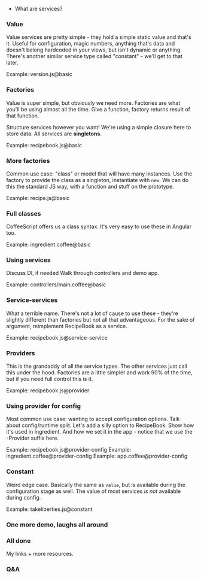 * What are services?

### Value ###

Value services are pretty simple - they hold a simple static value and that's it.
Useful for configuration, magic numbers, anything that's data and doesn't belong hardcoded in your views, but isn't dynamic or anything.
There's another similar service type called "constant" - we'll get to that later.

Example: version.js@basic

### Factories ###

Value is super simple, but obviously we need more.
Factories are what you'll be using almost all the time.
Give a function, factory returns result of that function.

Structure services however you want!
We're using a simple closure here to store data.
All services are **singletons**.

Example: recipebook.js@basic

### More factories ###

Common use case: "class" or model that will have many instances.
Use the factory to provide the class as a singleton, instantiate with `new`.
We can do this the standard JS way, with a function and stuff on the prototype.

Example: recipe.js@basic

### Full classes ###

CoffeeScript offers us a class syntax.
It's very easy to use these in Angular too.

Example: ingredient.coffee@basic

### Using services ###

Discuss DI, if needed
Walk through controllers and demo app.

Example: controllers/main.coffee@basic

### Service-services ###

What a terrible name.
There's not a lot of cause to use these - they're slightly different than factories but not all that advantageous.
For the sake of argument, reimplement RecipeBook as a service.

Example: recipebook.js@service-service

### Providers ###

This is the grandaddy of all the service types.
The other services just call this under the hood.
Factories are a little simpler and work 90% of the time, but if you need full control this is it.

Example: recipebook.js@provider

### Using provider for config ###

Most common use case: wanting to accept configuration options.
Talk about config/runtime split.
Let's add a silly option to RecipeBook.
Show how it's used in Ingredient.
And how we set it in the app - notice that we use the -Provider suffix here.

Example: recipebook.js@provider-config
Example: ingredient.coffee@provider-config
Example: app.coffee@provider-config

### Constant ###

Weird edge case.
Basically the same as `value`, but is available during the configuration stage as well.
The value of most services *is not* available during config.

Example: takeliberties.js@constant

### One more demo, laughs all around ###

### All done ###

My links + more resources.

### Q&A ###
